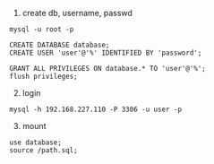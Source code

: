 1. create db, username, passwd
```
mysql -u root -p
```
```
CREATE DATABASE database;
CREATE USER 'user'@'%' IDENTIFIED BY 'password';
```
```
GRANT ALL PRIVILEGES ON database.* TO 'user'@'%';
flush privileges; 
```
2. login
```
mysql -h 192.168.227.110 -P 3306 -u user -p
```
3. mount
```
use database;
source /path.sql; 
```
